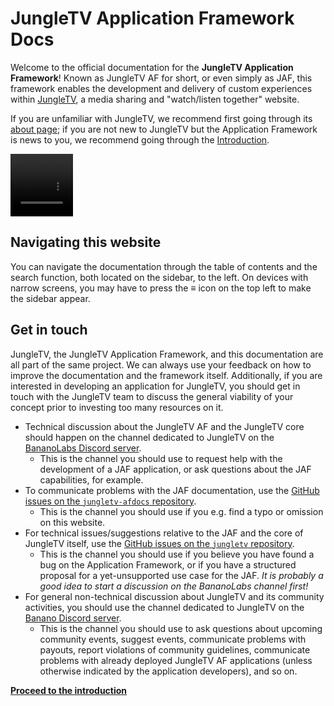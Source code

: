 # JungleTV Application Framework Docs

Welcome to the official documentation for the **JungleTV Application Framework**!
Known as JungleTV AF for short, or even simply as JAF, this framework enables the development and delivery of custom experiences within [JungleTV](https://jungletv.live), a media sharing and "watch/listen together" website.

If you are unfamiliar with JungleTV, we recommend first going through its [about page](https://jungletv.live/about); if you are not new to JungleTV but the Application Framework is news to you, we recommend going through the [Introduction](/introduction/).

<video
    src="/assets/jungletvaf.webm"
    autoplay
    muted
    loop
    playsinline
    title="JungleTV Application Framework"
    width=100
    height=100
/>

## Navigating this website

You can navigate the documentation through the table of contents and the search function, both located on the sidebar, to the left.
On devices with narrow screens, you may have to press the ≡ icon on the top left to make the sidebar appear.

## Get in touch

JungleTV, the JungleTV Application Framework, and this documentation are all part of the same project. We can always use your feedback on how to improve the documentation and the framework itself.
Additionally, if you are interested in developing an application for JungleTV, you should get in touch with the JungleTV team to discuss the general viability of your concept prior to investing too many resources on it.

- Technical discussion about the JungleTV AF and the JungleTV core should happen on the channel dedicated to JungleTV on the [BananoLabs Discord server](https://discord.gg/YYdJ3Ztf3t).
  - This is the channel you should use to request help with the development of a JAF application, or ask questions about the JAF capabilities, for example.
- To communicate problems with the JAF documentation, use the [GitHub issues on the `jungletv-afdocs` repository](https://github.com/tnyim/jungletv-afdocs/issues).
  - This is the channel you should use if you e.g. find a typo or omission on this website.
- For technical issues/suggestions relative to the JAF and the core of JungleTV itself, use the [GitHub issues on the `jungletv` repository](https://github.com/tnyim/jungletv/issues).
  - This is the channel you should use if you believe you have found a bug on the Application Framework, or if you have a structured proposal for a yet-unsupported use case for the JAF. _It is probably a good idea to start a discussion on the BananoLabs channel first!_
- For general non-technical discussion about JungleTV and its community activities, you should use the channel dedicated to JungleTV on the [Banano Discord server](https://chat.banano.cc/).
  - This is the channel you should use to ask questions about upcoming community events, suggest events, communicate problems with payouts, report violations of community guidelines, communicate problems with already deployed JungleTV AF applications (unless otherwise indicated by the application developers), and so on.

**[Proceed to the introduction](./introduction/)**
